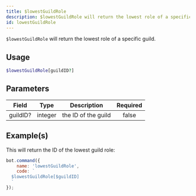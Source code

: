 ```yaml
---
title: $lowestGuildRole
description: $lowestGuildRole will return the lowest role of a specific guild.
id: lowestGuildRole
---
```


`$lowestGuildRole` will return the lowest role of a specific guild.

## Usage

```php
$lowestGuildRole[guildID?]
```

## Parameters

| Field    | Type    | Description         | Required |
|----------|---------|---------------------|:--------:|
| guildID? | integer | the ID of the guild |  false   |

## Example(s)

This will return the ID of the lowest guild role:

```javascript
bot.command({
    name: 'lowestGuildRole',
    code: `
  $lowestGuildRole[$guildID]
  `
});
```
